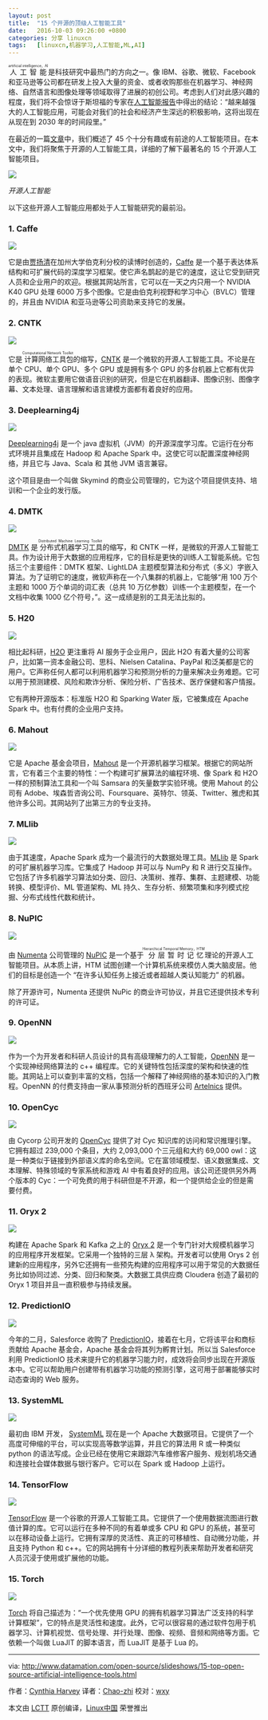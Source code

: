 ```yaml
---
layout: post
title:	"15 个开源的顶级人工智能工具"
date:	2016-10-03 09:26:00 +0800 
categories:	分享 linuxcn 
tags:	[linuxcn,机器学习,人工智能,ML,AI]
---
```



<ruby> 人工智能 <rp>  （ </rp> <rt>  artificial intelligence，AI </rt> <rp>  ） </rp></ruby>是科技研究中最热门的方向之一。像 IBM、谷歌、微软、Facebook 和亚马逊等公司都在研发上投入大量的资金、或者收购那些在机器学习、神经网络、自然语言和图像处理等领域取得了进展的初创公司。考虑到人们对此感兴趣的程度，我们将不会惊讶于斯坦福的专家在[人工智能报告](https://ai100.stanford.edu/sites/default/files/ai_100_report_0906fnlc_single.pdf)中得出的结论：“越来越强大的人工智能应用，可能会对我们的社会和经济产生深远的积极影响，这将出现在从现在到 2030 年的时间段里。”


在最近的一篇[文章](http://www.datamation.com/applications/artificial-intelligence-software-45-ai-projects-to-watch-1.html)中，我们概述了 45 个十分有趣或有前途的人工智能项目。在本文中，我们将聚焦于开源的人工智能工具，详细的了解下最著名的 15 个开源人工智能项目。


![](/Asserts/Images//attachment/album/201610/02/232929w6n5lf9fo8od2ze2.jpg)


*开源人工智能*


以下这些开源人工智能应用都处于人工智能研究的最前沿。


### 1. Caffe


![](/Asserts/Images//attachment/album/201610/02/232931rxx6z6lxdzw0ewd8.jpg)


它是由[贾扬清](http://daggerfs.com/)在加州大学伯克利分校的读博时创造的，[Caffe](http://caffe.berkeleyvision.org/) 是一个基于表达体系结构和可扩展代码的深度学习框架。使它声名鹊起的是它的速度，这让它受到研究人员和企业用户的欢迎。根据其网站所言，它可以在一天之内只用一个 NVIDIA K40 GPU 处理 6000 万多个图像。它是由伯克利视野和学习中心（BVLC）管理的，并且由 NVIDIA 和亚马逊等公司资助来支持它的发展。


### 2. CNTK


![](/Asserts/Images//attachment/album/201610/02/232934fefle555651e4u1j.jpg)


它是<ruby> 计算网络工具包 <rp>  （ </rp> <rt>  Computational Network Toolkit </rt> <rp>  ） </rp></ruby>的缩写，[CNTK](https://www.cntk.ai/) 是一个微软的开源人工智能工具。不论是在单个 CPU、单个 GPU、多个 GPU 或是拥有多个 GPU 的多台机器上它都有优异的表现。微软主要用它做语音识别的研究，但是它在机器翻译、图像识别、图像字幕、文本处理、语言理解和语言建模方面都有着良好的应用。


### 3. Deeplearning4j


![](/Asserts/Images//attachment/album/201610/02/232937tiuiq50l6pcpcenu.jpg)


[Deeplearning4j](http://deeplearning4j.org/) 是一个 java 虚拟机（JVM）的开源深度学习库。它运行在分布式环境并且集成在 Hadoop 和 Apache Spark 中。这使它可以配置深度神经网络，并且它与 Java、Scala 和 其他 JVM 语言兼容。


这个项目是由一个叫做 Skymind 的商业公司管理的，它为这个项目提供支持、培训和一个企业的发行版。


### 4. DMTK


![](/Asserts/Images//attachment/album/201610/02/232943wyfbtt08f0py1jf4.jpg)


[DMTK](http://www.dmtk.io/) 是<ruby> 分布式机器学习工具 <rp>  （ </rp> <rt>  Distributed Machine Learning Toolkit </rt> <rp>  ） </rp></ruby>的缩写，和 CNTK 一样，是微软的开源人工智能工具。作为设计用于大数据的应用程序，它的目标是更快的训练人工智能系统。它包括三个主要组件：DMTK 框架、LightLDA 主题模型算法和分布式（多义）字嵌入算法。为了证明它的速度，微软声称在一个八集群的机器上，它能够“用 100 万个主题和 1000 万个单词的词汇表（总共 10 万亿参数）训练一个主题模型，在一个文档中收集 1000 亿个符号，”。这一成绩是别的工具无法比拟的。


### 5. H20


![](/Asserts/Images//attachment/album/201610/02/232945wj97q71141wv16e5.jpg)


相比起科研，[H2O](http://www.h2o.ai/) 更注重将 AI 服务于企业用户，因此 H2O 有着大量的公司客户，比如第一资本金融公司、思科、Nielsen Catalina、PayPal 和泛美都是它的用户。它声称任何人都可以利用机器学习和预测分析的力量来解决业务难题。它可以用于预测建模、风险和欺诈分析、保险分析、广告技术、医疗保健和客户情报。


它有两种开源版本：标准版 H2O 和 Sparking Water 版，它被集成在 Apache Spark 中。也有付费的企业用户支持。


### 6. Mahout


![](/Asserts/Images//attachment/album/201610/02/232948kft14qxvnyr6tkf6.jpg)


它是 Apache 基金会项目，[Mahout](http://mahout.apache.org/) 是一个开源机器学习框架。根据它的网站所言，它有着三个主要的特性：一个构建可扩展算法的编程环境、像 Spark 和 H2O 一样的预制算法工具和一个叫 Samsara 的矢量数学实验环境。使用 Mahout 的公司有 Adobe、埃森哲咨询公司、Foursquare、英特尔、领英、Twitter、雅虎和其他许多公司。其网站列了出第三方的专业支持。


### 7. MLlib


![](/Asserts/Images//attachment/album/201610/02/232950oyfphwhhq6py8dpe.jpg)


由于其速度，Apache Spark 成为一个最流行的大数据处理工具。[MLlib](https://spark.apache.org/mllib/) 是 Spark 的可扩展机器学习库。它集成了 Hadoop 并可以与 NumPy 和 R 进行交互操作。它包括了许多机器学习算法如分类、回归、决策树、推荐、集群、主题建模、功能转换、模型评价、ML 管道架构、ML 持久、生存分析、频繁项集和序列模式挖掘、分布式线性代数和统计。


### 8. NuPIC


![](/Asserts/Images//attachment/album/201610/02/232952gptjzh7tn1v9iyjh.jpg)


由 [Numenta](http://numenta.com/) 公司管理的 [NuPIC](http://numenta.org/) 是一个基于<ruby> 分层暂时记忆 <rp>  （ </rp> <rt>  Hierarchical Temporal Memory，HTM </rt> <rp>  ） </rp></ruby>理论的开源人工智能项目。从本质上讲，HTM 试图创建一个计算机系统来模仿人类大脑皮层。他们的目标是创造一个 “在许多认知任务上接近或者超越人类认知能力” 的机器。


除了开源许可，Numenta 还提供 NuPic 的商业许可协议，并且它还提供技术专利的许可证。


### 9. OpenNN


![](/Asserts/Images//attachment/album/201610/02/232954adpafa0d4rrcrca1.jpg)


作为一个为开发者和科研人员设计的具有高级理解力的人工智能，[OpenNN](http://www.opennn.net/) 是一个实现神经网络算法的 c++ 编程库。它的关键特性包括深度的架构和快速的性能。其网站上可以查到丰富的文档，包括一个解释了神经网络的基本知识的入门教程。OpenNN 的付费支持由一家从事预测分析的西班牙公司 [Artelnics](https://www.artelnics.com/) 提供。


### 10. OpenCyc


![](/Asserts/Images//attachment/album/201610/02/232959bmmszflxs1ilfhqo.jpg)


由 Cycorp 公司开发的 [OpenCyc](http://www.cyc.com/platform/opencyc/) 提供了对 Cyc 知识库的访问和常识推理引擎。它拥有超过 239,000 个条目，大约 2,093,000 个三元组和大约 69,000 owl：这是一种类似于链接到外部语义库的命名空间。它在富领域模型、语义数据集成、文本理解、特殊领域的专家系统和游戏 AI 中有着良好的应用。该公司还提供另外两个版本的 Cyc：一个可免费的用于科研但是不开源，和一个提供给企业的但是需要付费。


### 11. Oryx 2


![](/Asserts/Images//attachment/album/201610/02/233002cg2uf5uzuo33uogu.jpg)


构建在 Apache Spark 和 Kafka 之上的 [Oryx 2](http://oryx.io/) 是一个专门针对大规模机器学习的应用程序开发框架。它采用一个独特的三层 λ 架构。开发者可以使用 Orys 2 创建新的应用程序，另外它还拥有一些预先构建的应用程序可以用于常见的大数据任务比如协同过滤、分类、回归和聚类。大数据工具供应商 Cloudera 创造了最初的 Oryx 1 项目并且一直积极参与持续发展。


### 12. PredictionIO


![](/Asserts/Images//attachment/album/201610/02/233004ohc6ecc6cjgw6cj6.jpg)


今年的二月，Salesforce 收购了 [PredictionIO](https://prediction.io/)，接着在七月，它将该平台和商标贡献给 Apache 基金会，Apache 基金会将其列为孵育计划。所以当 Salesforce 利用 PredictionIO 技术来提升它的机器学习能力时，成效将会同步出现在开源版本中。它可以帮助用户创建带有机器学习功能的预测引擎，这可用于部署能够实时动态查询的 Web 服务。


### 13. SystemML


![](/Asserts/Images//attachment/album/201610/02/233007l5ew61rtr4cgkrt6.jpg)


最初由 IBM 开发， [SystemML](http://systemml.apache.org/) 现在是一个 Apache 大数据项目。它提供了一个高度可伸缩的平台，可以实现高等数学运算，并且它的算法用 R 或一种类似 python 的语法写成。企业已经在使用它来跟踪汽车维修客户服务、规划机场交通和连接社会媒体数据与银行客户。它可以在 Spark 或 Hadoop 上运行。


### 14. TensorFlow


![](/Asserts/Images//attachment/album/201610/02/233010x4auie4wcxyuya5c.jpg)


[TensorFlow](https://www.tensorflow.org/) 是一个谷歌的开源人工智能工具。它提供了一个使用数据流图进行数值计算的库。它可以运行在多种不同的有着单或多 CPU 和 GPU 的系统，甚至可以在移动设备上运行。它拥有深厚的灵活性、真正的可移植性、自动微分功能，并且支持 Python 和 c++。它的网站拥有十分详细的教程列表来帮助开发者和研究人员沉浸于使用或扩展他的功能。


### 15. Torch


![](/Asserts/Images//attachment/album/201610/02/233012dbvar6ar7oc7lag6.jpg)


[Torch](http://torch.ch/) 将自己描述为：“一个优先使用 GPU 的拥有机器学习算法广泛支持的科学计算框架”，它的特点是灵活性和速度。此外，它可以很容易的通过软件包用于机器学习、计算机视觉、信号处理、并行处理、图像、视频、音频和网络等方面。它依赖一个叫做 LuaJIT 的脚本语言，而 LuaJIT 是基于 Lua 的。




---


via: <http://www.datamation.com/open-source/slideshows/15-top-open-source-artificial-intelligence-tools.html>


作者：[Cynthia Harvey](http://www.datamation.com/author/Cynthia-Harvey-6460.html) 译者：[Chao-zhi](https://github.com/Chao-zhi) 校对：[wxy](https://github.com/wxy)


本文由 [LCTT](https://github.com/LCTT/TranslateProject) 原创编译，[Linux中国](https://linux.cn/) 荣誉推出

